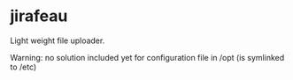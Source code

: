 # jirafeau

Light weight file uploader.

Warning: no solution included yet for configuration file in /opt (is symlinked to
/etc)
